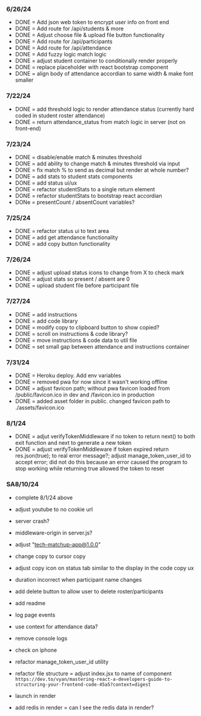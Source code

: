 ### 6/26/24
- DONE = Add json web token to encrypt user info on front end
- DONE = Add route for /api/students & more
- DONE = Adjust choose file & upload file button functionality
- DONE = Add route for /api/participants
- DONE = Add route for /api/attendance
- DONE = Add fuzzy logic match logic
- DONE = adjust student container to conditionally render properly
- DONE = replace placeholder with react bootstrap component
- DONE = align body of attendance accordian to same width & make font smaller

### 7/22/24
- DONE = add threshold logic to render attendance status (currently hard coded in student roster attendance)
- DONE = return attendance_status from match logic in server (not on front-end)

### 7/23/24
- DONE = disable/enable match & minutes threshold
- DONE = add ability to change match & minutes threshold via input
- DONE = fix match % to send as decimal but render at whole number?
- DONE = add stats to student stats components
- DONE = add status ui/ux
- DONE = refactor studentStats to a single return element
- DONE = refactor studentStats to bootstrap react accordian
- DONe = presentCount / absentCount variables?

### 7/25/24
- DONE = refactor status ui to text area
- DONE = add get attendance functionality
- DONE = add copy button functionality

### 7/26/24
- DONE = adjust upload status icons to change from X to check mark
- DONE = adjust stats so present / absent are 0
- DONE = upload student file before participant file

### 7/27/24
- DONE = add instructions
- DONE = add code library
- DONE = modify copy to clipboard button to show copied?
- DONE = scroll on instructions & code library?
- DONE = move instructions & code data to util file
- DONE = set small gap between attendance and instructions container

### 7/31/24
- DONE = Heroku deploy. Add env variables 
- DONE = removed pwa for now since it wasn't working offline
- DONE = adjust favicon path; without pwa favicon loaded from /public/favicon.ico in dev and /favicon.ico in production
- DONE = added asset folder in public. changed favicon path to ./assets/favicon.ico

### 8/1/24
- DONE = adjut verifyTokenMiddleware if no token to return next() to both exit function and next to generate a new token
- DONE = adjust verifyTokenMiddleware if token expired return res.json(true); to real error message?; adjust manage_token_user_id to accept error; did not do this because an error caused the program to stop working while returning true allowed the token to reset

### SA8/10/24
- complete 8/1/24 above
- adjust youtube to no cookie url


- server crash?
- middleware-origin in server.js?
- adjust "tech-matchup-app@1.0.0"
- change copy to cursor copy

- adjust copy icon on status tab similar to the display in the code copy ux
- duration incorrect when participant name changes
- add delete button to allow user to delete roster/participants
- add readme
- log page events
- use context for attendance data?
- remove console logs

- check on iphone
- refactor manage_token_user_id utility
- refactor file structure = adjust index.jsx to name of component
  `https://dev.to/vyan/mastering-react-a-developers-guide-to-structuring-your-frontend-code-45a5?context=digest`

- launch in render
- add redis in render = can I see the redis data in render?